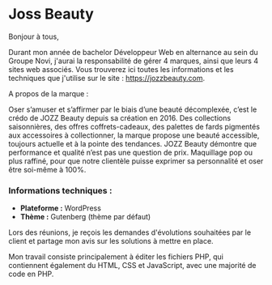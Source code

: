 # Joss Beauty

Bonjour à tous,

Durant mon année de bachelor Développeur Web en alternance au sein du Groupe Novi, j'aurai la responsabilité de gérer 4 marques, ainsi que leurs 4 sites web associés.
Vous trouverez ici toutes les informations et les techniques que j'utilise sur le site : https://jozzbeauty.com.

A propos de la marque  : 

Oser s’amuser et s’affirmer par le biais d’une beauté décomplexée, c’est le crédo de JOZZ Beauty depuis sa création en 2016. Des collections saisonnières, des offres coffrets-cadeaux, des palettes de fards pigmentés aux accessoires à collectionner, la marque propose une beauté accessible, toujours actuelle et à la pointe des tendances.
JOZZ Beauty démontre que performance et qualité n’est pas une question de prix. Maquillage pop ou plus raffiné, pour que notre clientèle puisse exprimer sa personnalité et oser être soi-même à 100%.


### Informations techniques : 
- **Plateforme :** WordPress
- **Thème :** Gutenberg (thème par défaut)

Lors des réunions, je reçois les demandes d'évolutions souhaitées par le client et partage mon avis sur les solutions à mettre en place. 

Mon travail consiste principalement à éditer les fichiers PHP, qui contiennent également du HTML, CSS et JavaScript, avec une majorité de code en PHP.
